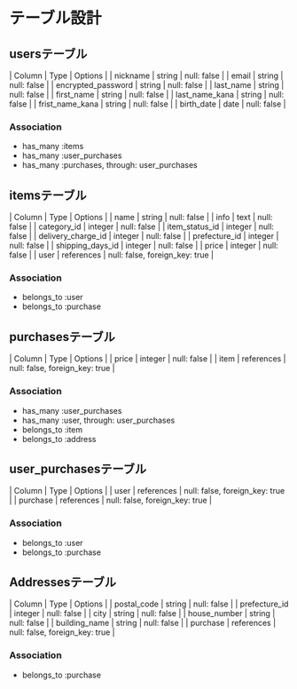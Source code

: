 # テーブル設計

## usersテーブル

| Column             | Type   | Options     |
| nickname           | string | null: false |
| email              | string | null: false |
| encrypted_password | string | null: false |
| last_name          | string | null: false |
| first_name         | string | null: false |
| last_name_kana     | string | null: false |
| frist_name_kana    | string | null: false |
| birth_date         | date   | null: false |

### Association

- has_many :items
- has_many :user_purchases
- has_many :purchases, through: user_purchases

## itemsテーブル

| Column             | Type       | Options                        |
| name               | string     | null: false                    |
| info               | text       | null: false                    |
| category_id        | integer    | null: false                    |
| item_status_id     | integer    | null: false                    |
| delivery_charge_id | integer    | null: false                    |
| prefecture_id      | integer    | null: false                    |
| shipping_days_id   | integer    | null: false                    |
| price              | integer    | null: false                    |
| user               | references | null: false, foreign_key: true |

### Association

- belongs_to :user
- belongs_to :purchase

## purchasesテーブル

| Column | Type       | Options                        |
| price  | integer    | null: false                    |
| item   | references | null: false, foreign_key: true |

### Association

- has_many :user_purchases
- has_many :user, through: user_purchases
- belongs_to :item
- belongs_to :address

## user_purchasesテーブル

| Column   | Type       | Options                        |
| user     | references | null: false, foreign_key: true |
| purchase | references | null: false, foreign_key: true |

### Association
- belongs_to :user
- belongs_to :purchase

## Addressesテーブル

| Column        | Type       | Options                        |
| postal_code   | string     | null: false                    |
| prefecture_id | integer    | null: false                    |
| city          | string     | null: false                    |
| house_number  | string     | null: false                    |
| building_name | string     | null: false                    |
| purchase      | references | null: false, foreign_key: true |

### Association

- belongs_to :purchase